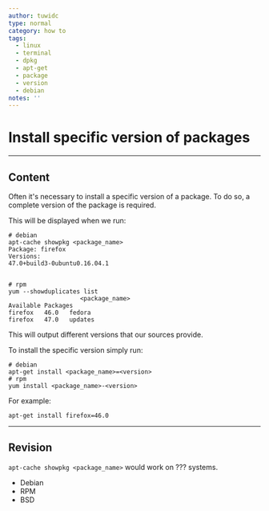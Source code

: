 ```yaml
---
author: tuwidc
type: normal
category: how to
tags:
  - linux
  - terminal
  - dpkg
  - apt-get
  - package
  - version
  - debian
notes: ''
---
```


# Install specific version of packages


---

## Content

Often it's necessary to install a specific version of a package. To do so, a complete version of the package is required.

This will be displayed when we run:

```plain-text
# debian
apt-cache showpkg <package_name>
Package: firefox
Versions:
47.0+build3-0ubuntu0.16.04.1


# rpm
yum --showduplicates list
                    <package_name>
Available Packages   
firefox   46.0   fedora
firefox   47.0   updates
```

This will output different versions that our sources provide.

To install the specific version simply run:

```plain-text
# debian
apt-get install <package_name>=<version>
# rpm
yum install <package_name>-<version>
```

For example:

```plain-text
apt-get install firefox=46.0
```


---

## Revision

`apt-cache showpkg <package_name>`  would work on ??? systems.

- Debian
- RPM
- BSD
 
